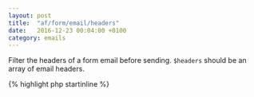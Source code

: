 ```yaml
---
layout: post
title:  "af/form/email/headers"
date:   2016-12-23 00:04:00 +0100
category: emails
---
```


Filter the headers of a form email before sending. `$headers` should be an array of email headers.

{% highlight php startinline %}
<?php

function filter_email_headers( $headers, $email, $form, $fields ) {
	// Set the reply-to address
	$headers[] = 'Reply-To: john@doe.com';
  
  eturn $headers;
}
add_filter( 'af/form/email/headers', 'filter_email_headers', 10, 4 );
add_filter( 'af/form/email/headers/id=FORM_ID', 'filter_email_headers', 10, 4 );
add_filter( 'af/form/email/headers/key=FORM_KEY', 'filter_email_headers', 10, 4 );

{% endhighlight %}